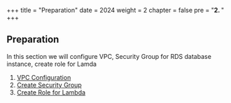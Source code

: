 +++
title = "Preparation"
date = 2024
weight = 2
chapter = false
pre = "<b>2. </b>"
+++

## Preparation

In this section we will configure VPC, Security Group for RDS database instance, create role for Lamda

1. [VPC Configuration](1-configure-vpc)
2. [Create Security Group](2-create-security-group)
3. [Create Role for Lambda](3-create-role)

